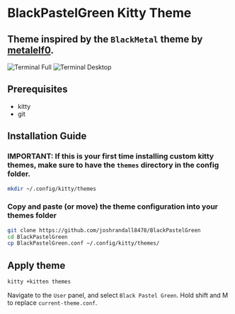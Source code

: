 # BlackPastelGreen Kitty Theme

## Theme inspired by the `BlackMetal` theme by [metalelf0](https://github.com/metalelf0).

![Terminal Full](https://i.imgur.io/d9w24Ys_d.webp?maxwidth=640&shape=thumb&fidelity=medium)
![Terminal Desktop](https://i.imgur.io/iwN8o2z_d.webp?maxwidth=640&shape=thumb&fidelity=medium)

## Prerequisites
- kitty
- git

## Installation Guide
### **IMPORTANT:** If this is your first time installing custom kitty themes, make sure to have the `themes` directory in the config folder.
```sh
mkdir ~/.config/kitty/themes
```
### Copy and paste (or move) the theme configuration into your themes folder
```sh
git clone https://github.com/joshrandall8478/BlackPastelGreen
cd BlackPastelGreen
cp BlackPastelGreen.conf ~/.config/kitty/themes/
```
## Apply theme
```sh
kitty +kitten themes
```
Navigate to the `User` panel, and select `Black Pastel Green`. Hold shift and M to replace `current-theme.conf`.